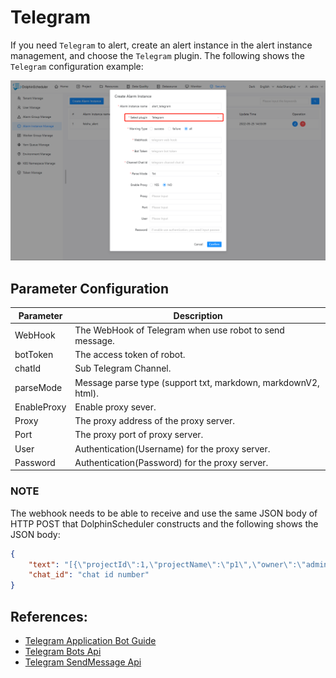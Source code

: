 # Telegram

If you need `Telegram` to alert, create an alert instance in the alert instance management, and choose the `Telegram` plugin.
The following shows the `Telegram` configuration example:

![alert-telegram](../../../../img/new_ui/dev/alert/alert_telegram.png)

## Parameter Configuration

| **Parameter** | **Description** |
| --- | --- |
| WebHook | The WebHook of Telegram when use robot to send message. |
| botToken | The access token of robot. |
| chatId | Sub Telegram Channel. |
| parseMode | Message parse type (support txt, markdown, markdownV2, html). |
| EnableProxy | Enable proxy sever. |
| Proxy | The proxy address of the proxy server. |
| Port | The proxy port of proxy server. |
| User | Authentication(Username) for the proxy server. |
| Password | Authentication(Password) for the proxy server. |

### NOTE

The webhook needs to be able to receive and use the same JSON body of HTTP POST that DolphinScheduler constructs and the following shows the JSON body:

```json
{
    "text": "[{\"projectId\":1,\"projectName\":\"p1\",\"owner\":\"admin\",\"processId\":35,\"processDefinitionCode\":4928367293568,\"processName\":\"s11-3-20220324084708668\",\"taskCode\":4928359068928,\"taskName\":\"s1\",\"taskType\":\"SHELL\",\"taskState\":\"FAILURE\",\"taskStartTime\":\"2022-03-24 08:47:08\",\"taskEndTime\":\"2022-03-24 08:47:09\",\"taskHost\":\"192.168.1.103:1234\",\"logPath\":\"\"}]",
    "chat_id": "chat id number"
}
```

## References:
- [Telegram Application Bot Guide](https://core.telegram.org/bots)
- [Telegram Bots Api](https://core.telegram.org/bots/api)
- [Telegram SendMessage Api](https://core.telegram.org/bots/api#sendmessage)